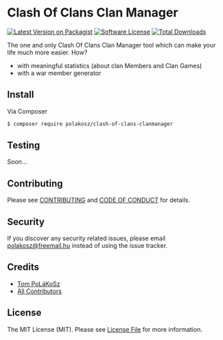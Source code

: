 # Clash Of Clans Clan Manager

[![Latest Version on Packagist][ico-version]][link-packagist]
[![Software License][ico-license]](LICENSE.md)
[![Total Downloads][ico-downloads]][link-downloads]

The one and only Clash Of Clans Clan Manager tool which can make your life much more easier. How?

- with meaningful statistics (about clan Members and Clan Games)
- with a war member generator

## Install

Via Composer

``` bash
$ composer require polakosz/clash-of-clans-clanmanager
```

## Testing
Soon...

## Contributing

Please see [CONTRIBUTING](CONTRIBUTING.md) and [CODE OF CONDUCT](CODE_OF_CONDUCT.md) for details.

## Security

If you discover any security related issues, please email polakosz@freemail.hu instead of using the issue tracker.

## Credits

- [Tom PoLáKoSz][link-author]
- [All Contributors][link-contributors]

## License

The MIT License (MIT). Please see [License File](LICENSE.md) for more information.

[ico-version]: https://img.shields.io/packagist/v/PoLáKoSz/clash-of-clans-clanmanager.svg?style=flat-square
[ico-license]: https://img.shields.io/badge/license-MIT-brightgreen.svg?style=flat-square
[ico-downloads]: https://img.shields.io/packagist/dt/PoLáKoSz/clash-of-clans-clanmanager.svg?style=flat-square

[link-packagist]: https://packagist.org/packages/PoLáKoSz/clash-of-clans-clanmanager
[link-downloads]: https://packagist.org/packages/PoLáKoSz/clash-of-clans-clanmanager
[link-author]: https://github.com/PoLáKoSz
[link-contributors]: ../../contributors
